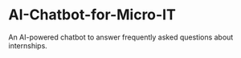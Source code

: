 # AI-Chatbot-for-Micro-IT
An AI-powered chatbot to answer frequently asked questions about internships.
